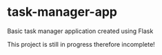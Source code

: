 # task-manager-app
Basic task manager application created using Flask 

This project is still in progress therefore incomplete!
